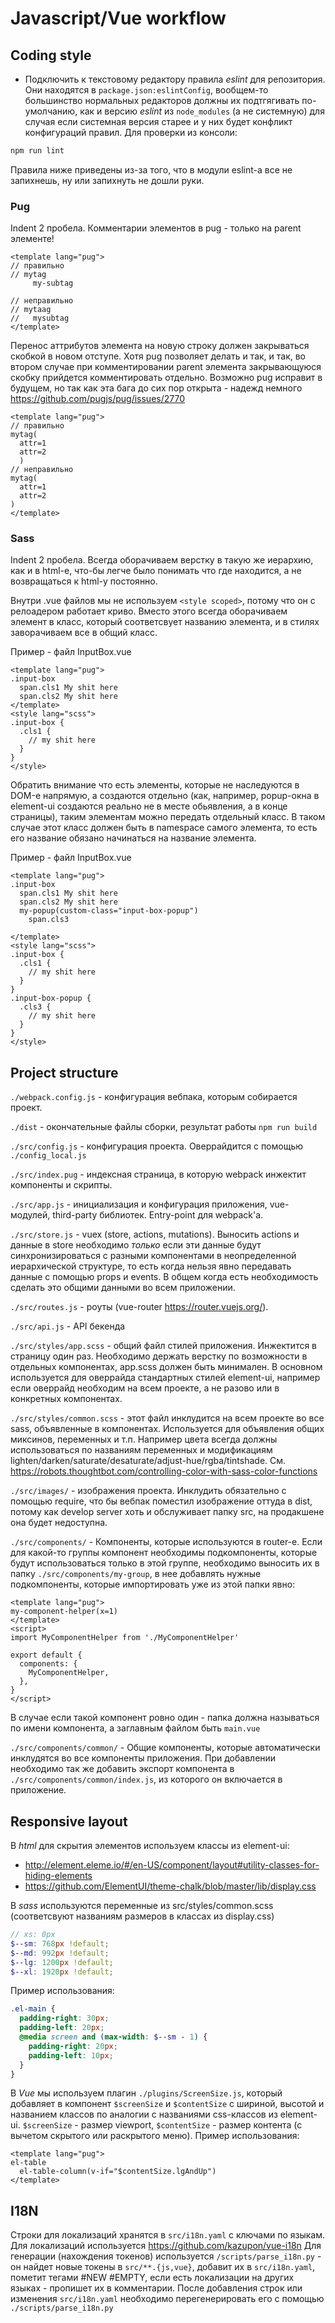 # Javascript/Vue workflow

## Coding style

* Подключить к текстовому редактору правила *eslint* для репозитория.
Они находятся в `package.json:eslintConfig`, вообщем-то большинство нормальных редакторов
должны их подтгягивать по-умолчанию, как и версию *eslint* из `node_modules` (а не системную)
для случая если системная версия старее и у них будет конфликт конфигураций правил.
Для проверки из консоли:
```bash
npm run lint
```
Правила ниже приведены из-за того, что в модули eslint-а все не запихнешь, ну или
запихнуть не дошли руки.

### Pug

Indent 2 пробела.
Комментарии элементов в pug - только на parent элементе!
```vue
<template lang="pug">
// правильно
// mytag
     my-subtag

// неправильно
// mytaag
//   mysubtag
</template>
```

Перенос аттрибутов элемента на новую строку должен закрываться скобкой в новом отступе. Хотя pug
позволяет делать и так, и так, во втором случае при комментировании parent элемента закрывающуюся
скобку прийдется комментировать отдельно.
Возможно pug исправит в будущем, но так как эта бага до сих пор открыта -
надежд немного https://github.com/pugjs/pug/issues/2770
```vue
<template lang="pug">
// правильно
mytag(
  attr=1
  attr=2
  )
// неправильно
mytag(
  attr=1
  attr=2
)
</template>
```

### Sass
Indent 2 пробела.
Всегда оборачиваем верстку в такую же иерархию, как и в html-е, что-бы легче было понимать что где
находится, а не возвращаться к html-у постоянно.

Внутри .vue файлов мы не используем `<style scoped>`, потому что он с релоадером работает криво.
Вместо этого всегда оборачиваем элемент в класс, который соответсвует названию элемента,
и в стилях заворачиваем все в общий класс.

Пример - файл InputBox.vue
```vue
<template lang="pug">
.input-box
  span.cls1 My shit here
  span.cls2 My shit here
</template>
<style lang="scss">
.input-box {
  .cls1 {
    // my shit here
  }
}
</style>
```
Обратить внимание что есть элементы, которые не наследуются в DOM-е напрямую, а создаются отдельно
(как, например, popup-окна в element-ui создаются реально не в месте обьявления, а в конце страницы),
таким элементам можно передать отдельный класс.  В таком случае этот класс должен быть в namespace
самого элемента, то есть его название обязано начинаться на название элемента.

Пример - файл InputBox.vue
```vue
<template lang="pug">
.input-box
  span.cls1 My shit here
  span.cls2 My shit here
  my-popup(custom-class="input-box-popup")
    span.cls3

</template>
<style lang="scss">
.input-box {
  .cls1 {
    // my shit here
  }
}
.input-box-popup {
  .cls3 {
    // my shit here
  }
}
</style>
```

## Project structure

`./webpack.config.js` - конфигурация вебпака, которым собирается проект.

`./dist` - окончательные файлы сборки, результат работы `npm run build`

`./src/config.js` - конфигурация проекта. Оверрайдится с помощью `./config_local.js`

`./src/index.pug` - индексная страница, в которую webpack инжектит компоненты и скрипты.

`./src/app.js` - инициализация и конфигурация приложения, vue-модулей, third-party библиотек.
Entry-point для webpack'а.

`./src/store.js` - vuex (store, actions, mutations). Выносить actions и данные в store
необходимо *только* если эти данные будут синхронизироваться с разными компонентами
в неопределенной иерархической структуре, то есть когда нельзя явно передавать данные с помощью
props и events. В общем когда есть необходимость сделать это общими данными во всем приложении.

`./src/routes.js` - роуты (vue-router https://router.vuejs.org/).

`./src/api.js` - API бекенда

`./src/styles/app.scss` - общий файл стилей приложения. Инжектится в страницу один раз.
Необходимо держать верстку по возможности в отдельных компонентах, app.scss должен быть минимален.
В основном используется для оверрайда стандартных стилей element-ui, например если оверрайд
необходим на всем проекте, а не разово или в конкретных компонентах.

`./src/styles/common.scss` - этот файл инклудится на всем проекте во все sass, объявленные в компонентах.
Используется для объявления общих миксинов, переменных и т.п.
Например цвета всегда должны использоваться по названиям переменных и модификациям
lighten/darken/saturate/desaturate/adjust-hue/rgba/tintshade.
См. https://robots.thoughtbot.com/controlling-color-with-sass-color-functions

`./src/images/` - изображения проекта. Инклудить обязательно с помощью require, что бы вебпак
поместил изображение оттуда в dist, потому как develop server хоть и обслуживает папку src,
на продакшене она будет недоступна.

`./src/components/` - Компоненты, которые используются в router-е. Если для какой-то
группы компонент необходимы подкомпоненты, которые будут использоваться
только в этой группе, необходимо выносить их в папку `./src/components/my-group`,
в нее добавлять нужные подкомпоненты, которые импортировать уже из этой папки явно:
```vue
<template lang="pug">
my-component-helper(x=1)
</template>
<script>
import MyComponentHelper from './MyComponentHelper'

export default {
  components: {
    MyComponentHelper,
  },
}
</script>
```
В случае если такой компонент ровно один - папка должна называться по имени компонента,
а заглавным файлом быть `main.vue`

`./src/components/common/` - Общие компоненты, которые автоматически инклудятся во все
компоненты приложения. При добавлении необходимо так же добавить экспорт компонента
в `./src/components/common/index.js`, из которого он включается в приложение.

## Responsive layout

В *html* для скрытия элементов используем классы из element-ui:
- http://element.eleme.io/#/en-US/component/layout#utility-classes-for-hiding-elements
- https://github.com/ElementUI/theme-chalk/blob/master/lib/display.css

В *sass* используются переменные из src/styles/common.scss
(соответсвуют названиям размеров в классах из display.css)
```scss
// xs: 0px
$--sm: 768px !default;
$--md: 992px !default;
$--lg: 1200px !default;
$--xl: 1920px !default;
```
Пример использования:
```scss
.el-main {
  padding-right: 30px;
  padding-left: 20px;
  @media screen and (max-width: $--sm - 1) {
    padding-right: 20px;
    padding-left: 10px;
  }
}
```

В *Vue* мы используем плагин `./plugins/ScreenSize.js`, который добавляет в компонент
`$screenSize` и `$contentSize` с шириной, высотой и названием классов по аналогии
с названиями css-классов из element-ui. `$screenSize` - размер viewport, `$contentSize` -
размер контента (с вычетом скрытого или раскрытого меню).
Пример использования:
```vue
<template lang="pug">
el-table
  el-table-column(v-if="$contentSize.lgAndUp")
</template>
```
## I18N

Строки для локализаций хранятся в `src/i18n.yaml` с ключами по языкам. Для локализаций используется https://github.com/kazupon/vue-i18n
Для генерации (нахождения токенов) используется `/scripts/parse_i18n.py` - он найдет новые токены в `src/**.{js,vue}`, добавит их в `src/i18n.yaml`,  пометит тегами #NEW #EMPTY, если есть локализации на других языках - пропишет их в комментарии.
После добавления строк или изменения `src/i18n.yaml` необходимо перегенерировать его с помощью `./scripts/parse_i18n.py`
